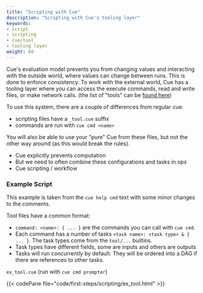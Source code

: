 ```yaml
---
title: "Scripting with Cue"
description: "Scripting with Cue's tooling layer"
keywords:
- script
- scripting
- cue/tool
- tooling layer
weight: 60
---
```


Cue's evaluation model prevents you from changing values
and interacting with the outside world, where values can
change between runs. This is done to enforce consistency.
To work with the external world,
Cue has a tooling layer where you
can access the execute commands, read and write files, or make network calls.
(the list of "tools" can be [found here](https://pkg.go.dev/cuelang.org/go@v0.4.0/pkg/tool))

To use this system, there are a couple of differences from regular cue:

- scripting files have a `_tool.cue` suffix
- commands are run with `cue cmd <name>`

You will also be able to use your "pure" Cue from these files,
but not the other way around (as this would break the rules).

- Cue explicitly prevents computation
- But we need to often combine these configurations and tasks in ops
- Cue scripting / workflow


### Example Script

This example is taken from the `cue help cmd` text
with some minor changes to the comments.

Tool files have a common format:

- `command: <name>: { ... }` are the commands you can call with `cue cmd`.
- Each command has a number of tasks `<task name>: <task type> & { ... }`. The task types come from the `tool/...` builtins.
- Task types have different fields, some are inputs and others are outputs
- Tasks will run concurrently by default. They will be ordered into a DAG if there are references to other tasks.

`ex_tool.cue` (run with `cue cmd prompter`)

{{< codePane file="code/first-steps/scripting/ex_tool.html" >}}


